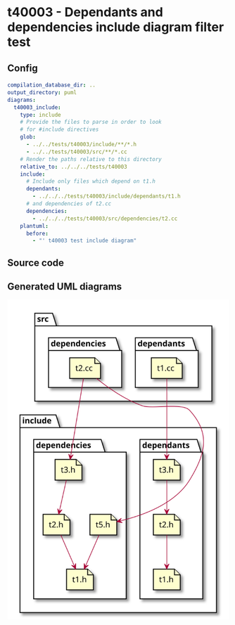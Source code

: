# t40003 - Dependants and dependencies include diagram filter test
## Config
```yaml
compilation_database_dir: ..
output_directory: puml
diagrams:
  t40003_include:
    type: include
    # Provide the files to parse in order to look
    # for #include directives
    glob:
      - ../../tests/t40003/include/**/*.h
      - ../../tests/t40003/src/**/*.cc
    # Render the paths relative to this directory
    relative_to: ../../../tests/t40003
    include:
      # Include only files which depend on t1.h
      dependants:
        - ../../../tests/t40003/include/dependants/t1.h
      # and dependencies of t2.cc
      dependencies:
        - ../../../tests/t40003/src/dependencies/t2.cc
    plantuml:
      before:
        - "' t40003 test include diagram"
```
## Source code
## Generated UML diagrams
![t40003_include](./t40003_include.svg "Dependants and dependencies include diagram filter test")
